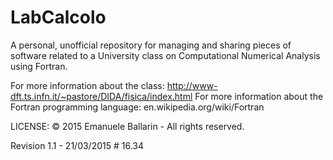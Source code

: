 # LabCalcolo

A personal, unofficial repository for managing and sharing pieces of software  related to a University class on Computational Numerical Analysis using Fortran.

For more information about the class: http://www-dft.ts.infn.it/~pastore/DIDA/fisica/index.html
For more information about the Fortran programming language: en.wikipedia.org/wiki/Fortran


LICENSE:
© 2015 Emanuele Ballarin - All rights reserved.

Revision 1.1 - 21/03/2015 # 16.34
